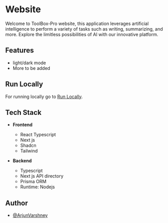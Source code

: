 # Website

Welcome to ToolBox-Pro website, this application leverages artificial intelligence to perform a variety of tasks such as writing, summarizing, and more. Explore the limitless possibilities of AI with our innovative platform.

## Features

-  light/dark mode
-  More to be added

## Run Locally

For running locally go to [Run Locally](../README.md#run-locally).

## Tech Stack

-  **Frontend**

   -  React Typescript
   -  Next js
   -  Shadcn
   -  Tailwind

-  **Backend**
   -  Typescript
   -  Next js API directory
   -  Prisma ORM
   -  Runtime: Nodejs

## Author

-  [@ArjunVarshney](https://github.com/ArjunVarshney)

